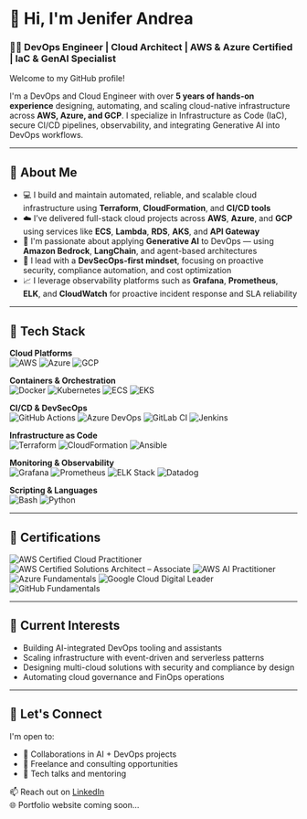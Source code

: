 # 👋 Hi, I'm Jenifer Andrea

### 👩‍💻 DevOps Engineer | Cloud Architect | AWS & Azure Certified | IaC & GenAI Specialist

Welcome to my GitHub profile!

I'm a DevOps and Cloud Engineer with over **5 years of hands-on experience** designing, automating, and scaling cloud-native infrastructure across **AWS, Azure, and GCP**. I specialize in Infrastructure as Code (IaC), secure CI/CD pipelines, observability, and integrating Generative AI into DevOps workflows.

---

## 🚀 About Me

- 💻 I build and maintain automated, reliable, and scalable cloud infrastructure using **Terraform**, **CloudFormation**, and **CI/CD tools**
- ☁️ I’ve delivered full-stack cloud projects across **AWS**, **Azure**, and **GCP** using services like **ECS**, **Lambda**, **RDS**, **AKS**, and **API Gateway**
- 🧠 I'm passionate about applying **Generative AI** to DevOps — using **Amazon Bedrock**, **LangChain**, and agent-based architectures
- 🔐 I lead with a **DevSecOps-first mindset**, focusing on proactive security, compliance automation, and cost optimization
- 📈 I leverage observability platforms such as **Grafana**, **Prometheus**, **ELK**, and **CloudWatch** for proactive incident response and SLA reliability

---

## 🧰 Tech Stack

**Cloud Platforms**  
![AWS](https://img.shields.io/badge/AWS-232F3E?style=flat-square&logo=amazonaws&logoColor=white)
![Azure](https://img.shields.io/badge/Azure-0078D4?style=flat-square&logo=microsoftazure&logoColor=white)
![GCP](https://img.shields.io/badge/GCP-4285F4?style=flat-square&logo=googlecloud&logoColor=white)

**Containers & Orchestration**  
![Docker](https://img.shields.io/badge/Docker-2496ED?style=flat-square&logo=docker&logoColor=white)
![Kubernetes](https://img.shields.io/badge/Kubernetes-326CE5?style=flat-square&logo=kubernetes&logoColor=white)
![ECS](https://img.shields.io/badge/ECS-FF9900?style=flat-square&logo=amazonaws&logoColor=white)
![EKS](https://img.shields.io/badge/EKS-0052CC?style=flat-square&logo=amazonaws&logoColor=white)

**CI/CD & DevSecOps**  
![GitHub Actions](https://img.shields.io/badge/GitHub_Actions-2088FF?style=flat-square&logo=githubactions&logoColor=white)
![Azure DevOps](https://img.shields.io/badge/Azure_DevOps-0078D7?style=flat-square&logo=azuredevops&logoColor=white)
![GitLab CI](https://img.shields.io/badge/GitLab_CI-FC6D26?style=flat-square&logo=gitlab&logoColor=white)
![Jenkins](https://img.shields.io/badge/Jenkins-D24939?style=flat-square&logo=jenkins&logoColor=white)

**Infrastructure as Code**  
![Terraform](https://img.shields.io/badge/Terraform-623CE4?style=flat-square&logo=terraform&logoColor=white)
![CloudFormation](https://img.shields.io/badge/CloudFormation-232F3E?style=flat-square&logo=amazonaws&logoColor=white)
![Ansible](https://img.shields.io/badge/Ansible-EE0000?style=flat-square&logo=ansible&logoColor=white)

**Monitoring & Observability**  
![Grafana](https://img.shields.io/badge/Grafana-F46800?style=flat-square&logo=grafana&logoColor=white)
![Prometheus](https://img.shields.io/badge/Prometheus-E6522C?style=flat-square&logo=prometheus&logoColor=white)
![ELK Stack](https://img.shields.io/badge/ELK-005571?style=flat-square&logo=elasticstack&logoColor=white)
![Datadog](https://img.shields.io/badge/Datadog-632CA6?style=flat-square&logo=datadog&logoColor=white)

**Scripting & Languages**  
![Bash](https://img.shields.io/badge/Bash-4EAA25?style=flat-square&logo=gnubash&logoColor=white)
![Python](https://img.shields.io/badge/Python-3776AB?style=flat-square&logo=python&logoColor=white)

---

## 🧠 Certifications

![AWS Certified Cloud Practitioner](https://img.shields.io/badge/AWS_Cloud_Practitioner-232F3E?style=for-the-badge&logo=amazonaws&logoColor=white)
![AWS Certified Solutions Architect – Associate](https://img.shields.io/badge/AWS_Solutions_Architect-232F3E?style=for-the-badge&logo=amazonaws&logoColor=white)
![AWS AI Practitioner](https://img.shields.io/badge/AWS_AI_Practitioner-FF9900?style=for-the-badge&logo=amazonaws&logoColor=white)
![Azure Fundamentals](https://img.shields.io/badge/AZ-900_Azure_Fundamentals-0078D4?style=for-the-badge&logo=microsoftazure&logoColor=white)
![Google Cloud Digital Leader](https://img.shields.io/badge/Cloud_Digital_Leader-4285F4?style=for-the-badge&logo=googlecloud&logoColor=white)
![GitHub Fundamentals](https://img.shields.io/badge/GitHub_Fundamentals-181717?style=for-the-badge&logo=github&logoColor=white)

---

## 🔭 Current Interests

- Building AI-integrated DevOps tooling and assistants
- Scaling infrastructure with event-driven and serverless patterns
- Designing multi-cloud solutions with security and compliance by design
- Automating cloud governance and FinOps operations

---

## 🤝 Let's Connect

I'm open to:
- 🤖 Collaborations in AI + DevOps projects
- 💼 Freelance and consulting opportunities
- 🎤 Tech talks and mentoring

📫 Reach out on [LinkedIn](https://www.linkedin.com/in/jeniferandreatorres)  
🌐 Portfolio website coming soon...
